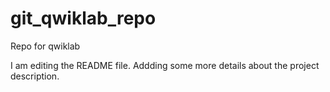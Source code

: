 # git_qwiklab_repo
Repo for qwiklab

I am editing the README file. Addding some more details about the project description.
